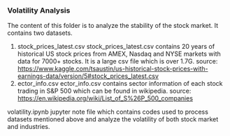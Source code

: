 ### Volatility Analysis
The content of this folder is to analyze the stability of the stock market.
It contains two datasets. 
1. stock_prices_latest.csv
stock_prices_latest.csv contains 20 years of historical US stock prices from AMEX, Nasdaq and NYSE markets with data for 7000+ stocks. It is a large csv file which is over 1.7G.
source: https://www.kaggle.com/tsaustin/us-historical-stock-prices-with-earnings-data/version/5#stock_prices_latest.csv
2. ector_info.csv
ector_info.csv contains sector information of each stock trading in S&P 500 which can be found in wikipedia.
source: https://en.wikipedia.org/wiki/List_of_S%26P_500_companies

volatility.ipynb
jupyter note file which contains codes used to process datasets mentioned above and analyze the volatility of both stock market and industries.
